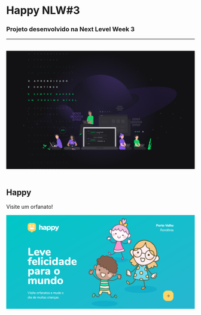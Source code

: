 # Happy NLW#3
<h3>Projeto desenvolvido na Next Level Week 3</h3>
<hr>
<br>

<div>
<img src="./imgp/nlw.jpg" width="1000px"/>
</div>

<br>
<main>
<h2>Happy</h2>
<p>Visite um orfanato!<p>

<img src="./imgp/page-landing.png" width="1000px" title="Página inicial"/>

</main>
